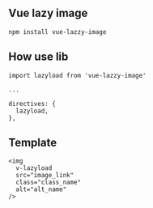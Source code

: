 ## Vue lazy image

```ecmascript 6
npm install vue-lazzy-image 
```

## How use lib

```ecmascript 6
import lazyload from 'vue-lazzy-image'

...

directives: {
  lazyload,
},
```

## Template

```ecmascript 6
<img
  v-lazyload
  src="image_link"
  class="class_name"
  alt="alt_name"
/>
```
